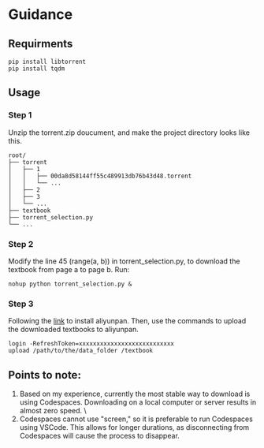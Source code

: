 # Guidance

## Requirments
```
pip install libtorrent
pip install tqdm
```
## Usage
### Step 1
Unzip the torrent.zip doucument, and make the project directory looks like this.
```
root/
├── torrent
│   ├── 1
│   │   ├── 00da8d58144ff55c489913db76b43d48.torrent
│   │   └── ...
│   ├── 2
│   ├── 3
│   └── ...
├── textbook
├── torrent_selection.py
└── ...
```

### Step 2
Modify the line 45 (range(a, b)) in torrent_selection.py, to download the textbook from page a to page b.
Run:
```
nohup python torrent_selection.py &
```

### Step 3
Following the [link](https://zhuanlan.zhihu.com/p/608119275) to install aliyunpan. Then, use the commands to upload the downloaded textbooks to aliyunpan.
```
login -RefreshToken=xxxxxxxxxxxxxxxxxxxxxxxxxxx
upload /path/to/the/data_folder /textbook
```

## Points to note:
1. Based on my experience, currently the most stable way to download is using Codespaces. Downloading on a local computer or server results in almost zero speed. \\
2. Codespaces cannot use "screen," so it is preferable to run Codespaces using VSCode. This allows for longer durations, as disconnecting from Codespaces will cause the process to disappear.
